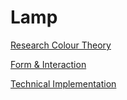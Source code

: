 # Lamp

[Research Colour Theory](Lamp%201f204e9ab9c642b1902bae0fb9472272/Research%20Colour%20Theory%20fe62d63713644c5cbc0811d51a20f4c2.md)

[Form & Interaction](Lamp%201f204e9ab9c642b1902bae0fb9472272/Form%20&%20Interaction%20bcabe677c2164eef9ae9b68d4aa778f5.md)

[Technical Implementation](Lamp%201f204e9ab9c642b1902bae0fb9472272/Technical%20Implementation%20afa5b6a243f04e14b511e471f7eeaf38.md)